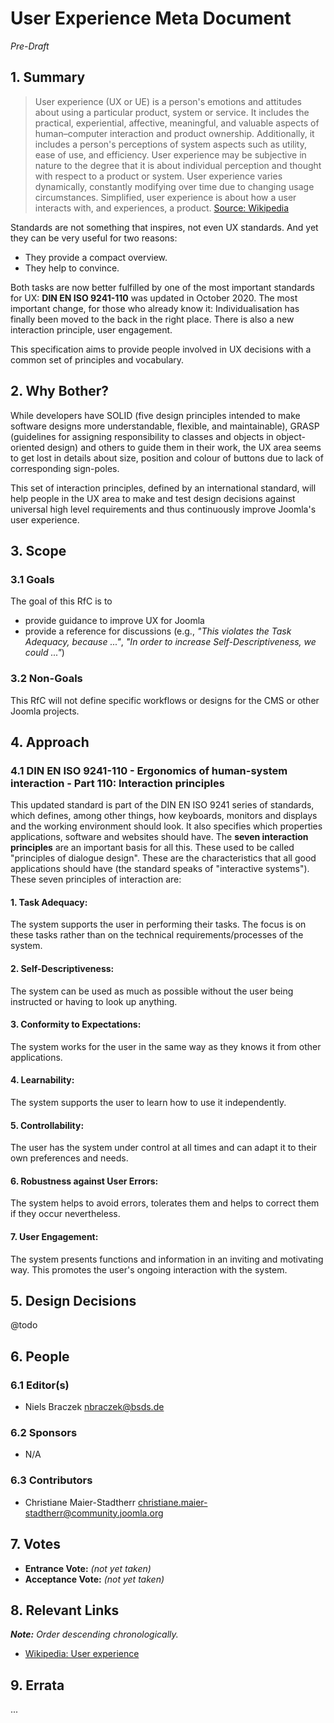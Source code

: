 # User Experience Meta Document
_Pre-Draft_

## 1. Summary

> User experience (UX or UE) is a person's emotions and attitudes about using a particular product, system or service. It
includes the practical, experiential, affective, meaningful, and valuable aspects of human–computer interaction and
product ownership. Additionally, it includes a person's perceptions of system aspects such as utility, ease of use, and
efficiency. User experience may be subjective in nature to the degree that it is about individual perception and thought
with respect to a product or system. User experience varies dynamically, constantly modifying over time due to changing
usage circumstances. Simplified, user experience is about how a user interacts with, and experiences, a product.
[Source: Wikipedia](https://en.wikipedia.org/wiki/User_experience)

Standards are not something that inspires, not even UX standards. And yet they can be very useful for two reasons:

* They provide a compact overview.
* They help to convince.

Both tasks are now better fulfilled by one of the most important standards for UX: **DIN EN ISO 9241-110** was updated
in October 2020. The most important change, for those who already know it: Individualisation has finally been
moved to the back in the right place. There is also a new interaction principle, user engagement.

This specification aims to provide people involved in UX decisions with a common set of principles and vocabulary.

## 2. Why Bother?

While developers have SOLID (five design principles intended to make software designs more understandable, flexible, and
maintainable), GRASP (guidelines for assigning responsibility to classes and objects in object-oriented design)  and
others to guide them in their work, the UX area seems to get lost in details about size, position and colour of buttons
due to lack of corresponding sign-poles.

This set of interaction principles, defined by an international standard, will help people in the UX area to make and 
test design decisions against universal high level requirements and thus continuously improve Joomla's user experience.

## 3. Scope

### 3.1 Goals

The goal of this RfC is to 
* provide guidance to improve UX for Joomla
* provide a reference for discussions (e.g., _"This violates the Task Adequacy, because ..."_, _"In order to increase
  Self-Descriptiveness, we could ..."_)

### 3.2 Non-Goals

This RfC will not define specific workflows or designs for the CMS or other Joomla projects.

## 4. Approach

### 4.1 DIN EN ISO 9241-110 - Ergonomics of human-system interaction - Part 110: Interaction principles

This updated standard is part of the DIN EN ISO 9241 series of standards, which defines, among other things, how
keyboards, monitors and displays and the working environment should look. It also specifies which properties
applications, software and websites should have. The **seven interaction principles** are an important basis for all this.
These used to be called "principles of dialogue design". These are the characteristics that all good applications should
have (the standard speaks of "interactive systems").
These seven principles of interaction are:

#### 1. Task Adequacy:

The system supports the user in performing their tasks. The focus is on these tasks rather than on the technical
requirements/processes of the system.

#### 2. Self-Descriptiveness:

The system can be used as much as possible without the user being instructed or having to look up anything.

#### 3. Conformity to Expectations:

The system works for the user in the same way as they knows it from other applications.

#### 4. Learnability:

The system supports the user to learn how to use it independently.

#### 5. Controllability:

The user has the system under control at all times and can adapt it to their own preferences and needs.

#### 6. Robustness against User Errors:

The system helps to avoid errors, tolerates them and helps to correct them if they occur nevertheless.

#### 7. User Engagement:

The system presents functions and information in an inviting and motivating way. This promotes the user's ongoing
interaction with the system.

## 5. Design Decisions

@todo

## 6. People

### 6.1 Editor(s)

* Niels Braczek <nbraczek@bsds.de>

### 6.2 Sponsors

* N/A

### 6.3 Contributors

* Christiane Maier-Stadtherr <christiane.maier-stadtherr@community.joomla.org>

## 7. Votes

* **Entrance Vote:** _(not yet taken)_
* **Acceptance Vote:** _(not yet taken)_

## 8. Relevant Links

_**Note:** Order descending chronologically._

* [Wikipedia: User experience](https://en.wikipedia.org/wiki/User_experience)

## 9. Errata

...
